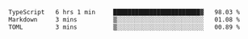 <!--START_SECTION:waka-->

```txt
TypeScript   6 hrs 1 min     ████████████████████████▓   98.03 %
Markdown     3 mins          ▒░░░░░░░░░░░░░░░░░░░░░░░░   01.08 %
TOML         3 mins          ▒░░░░░░░░░░░░░░░░░░░░░░░░   00.89 %
```

<!--END_SECTION:waka-->
